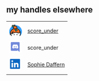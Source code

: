 ## my handles elsewhere

<table><tbody>
  <tr>
    <td valign="middle"><img src="/Keybase_logo_official.svg" height="32"></td>
    <td valign="middle">

[score_under](https://keybase.io/score_under/)

</td></tr>

  <tr>
    <td valign="middle"><img src="/Discord-Logo-Color.svg" height="32"></td>
    <td valign="middle">score_under</td>
  </tr>

  <tr>
    <td valign="middle"><img src="/linkedin.svg" style="color: rgb(10, 102, 194)" height="32"></td>
    <td valign="middle">

[Sophie Daffern](https://www.linkedin.com/in/sophie-daffern-37a739291/)

</td>
</tr>
</tbody></table>
